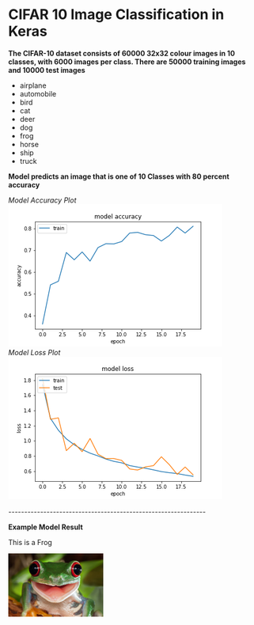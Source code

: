 # CIFAR 10 Image Classification in Keras

<b> The CIFAR-10 dataset consists of 60000 32x32 colour images in 10 classes, with 6000 images per class. There are 50000 training images and 10000 test images </b>

<ul>
  <li>airplane</li>
  <li>automobile</li>
  <li>bird</li>
  <li>cat</li>
  <li>deer</li>
  <li>dog</li>
  <li>frog</li>
  <li>horse</li>
  <li>ship</li>
  <li>truck</li>
</ul>

<b> Model predicts an image that is one of 10 Classes with 80 percent accuracy </b>

<div class="row">
  <i>Model Accuracy Plot</i>
  <div class="column">
     <img src="model_accuracy.png" alt="Accuracy">
  </div>
  <i>Model Loss Plot</i>
  <div class="column">
     <img src="model_loss.png" alt="Loss">
  </div>
</div>
<p>--------------------------------------------------------------</>

<b>Example Model Result</b>
<p>This is a Frog</p>
<img src="images/frog.jpg" alt="Frog",width="128px" height="128px"> 

